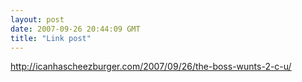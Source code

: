 ```yaml
---
layout: post
date: 2007-09-26 20:44:09 GMT
title: "Link post"
---
```

<http://icanhascheezburger.com/2007/09/26/the-boss-wunts-2-c-u/>

